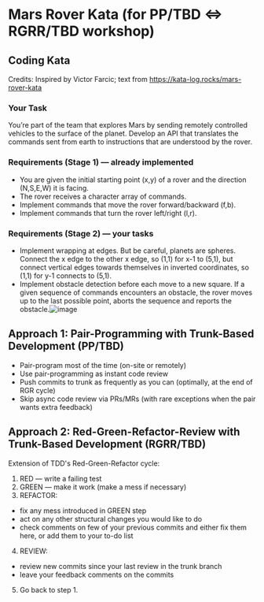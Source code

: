 # Mars Rover Kata (for PP/TBD <=> RGRR/TBD workshop)

## Coding Kata

Credits: Inspired by Victor Farcic; text from https://kata-log.rocks/mars-rover-kata

### Your Task

You’re part of the team that explores Mars by sending remotely controlled vehicles to the surface of the planet. Develop an API that translates the commands sent from earth to instructions that are understood by the rover.

### Requirements (Stage 1) — already implemented

- You are given the initial starting point (x,y) of a rover and the direction (N,S,E,W) it is facing.
- The rover receives a character array of commands.
- Implement commands that move the rover forward/backward (f,b).
- Implement commands that turn the rover left/right (l,r).

### Requirements (Stage 2) — your tasks
- Implement wrapping at edges. But be careful, planets are spheres. Connect the x edge to the other x edge, so (1,1) for x-1 to (5,1), but connect vertical edges towards themselves in inverted coordinates, so (1,1) for y-1 connects to (5,1).
- Implement obstacle detection before each move to a new square. If a given sequence of commands encounters an obstacle, the rover moves up to the last possible point, aborts the sequence and reports the obstacle.![image](https://user-images.githubusercontent.com/609046/161981559-b89a4d90-6bd4-4632-b6c1-e6dc93ab30fe.png)

## Approach 1: Pair-Programming with Trunk-Based Development (PP/TBD)

- Pair-program most of the time (on-site or remotely)
- Use pair-programming as instant code review
- Push commits to trunk as frequently as you can (optimally, at the end of RGR cycle)
- Skip async code review via PRs/MRs (with rare exceptions when the pair wants extra feedback)

## Approach 2: Red-Green-Refactor-Review with Trunk-Based Development (RGRR/TBD)

Extension of TDD's Red-Green-Refactor cycle:

1. RED — write a failing test
2. GREEN — make it work (make a mess if necessary)
3. REFACTOR:
  - fix any mess introduced in GREEN step
  - act on any other structural changes you would like to do
  - check comments on few of your previous commits and either fix them here, or add them to your to-do list
4. REVIEW:
  - review new commits since your last review in the trunk branch
  - leave your feedback comments on the commits
5. Go back to step 1.

